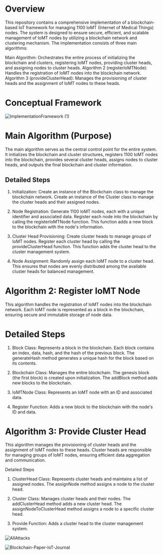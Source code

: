 # Overview
This repository contains a comprehensive implementation of a blockchain-based IoT framework for managing 1100 
IoMT (Internet of Medical Things) nodes. The system is designed to ensure secure, efficient, and scalable 
management of IoMT nodes by utilizing a blockchain network and clustering mechanism. 
The implementation consists of three main algorithms:

Main Algorithm: Orchestrates the entire process of initializing the blockchain and clusters, registering IoMT nodes, 
providing cluster heads, and assigning nodes to cluster heads.
Algorithm 2 (registerIoMTNode): Handles the registration of IoMT nodes into the blockchain network.
Algorithm 3 (provideClusterHead): Manages the provisioning of cluster heads and the assignment of IoMT nodes to these heads.

# Conceptual Framework
![ImplementationFramework (1)](https://github.com/user-attachments/assets/816d832a-83e9-402f-b29c-b901af90c204)


# Main Algorithm (Purpose)
The main algorithm serves as the central control point for the entire system. It initializes the blockchain and cluster structures, 
registers 1100 IoMT nodes into the blockchain, provides several cluster heads, assigns nodes to cluster heads, and outputs the 
final blockchain and cluster information.

## Detailed Steps
1. Initialization: Create an instance of the Blockchain class to manage the blockchain network.
Create an instance of the Cluster class to manage the cluster heads and their assigned nodes.

2. Node Registration: Generate 1100 IoMT nodes, each with a unique identifier and associated data.
Register each node into the blockchain by calling the registerIoMTNode function. This function adds a new block to
the blockchain with the node's information.

3. Cluster Head Provisioning: Create cluster heads to manage groups of IoMT nodes. Register each cluster head
   by calling the provideClusterHead function. This function adds the cluster head to the cluster management system.

5. Node Assignment: Randomly assign each IoMT node to a cluster head. This ensures that nodes are evenly
   distributed among the available cluster heads for balanced management.

# Algorithm 2: Register IoMT Node
This algorithm handles the registration of IoMT nodes into the blockchain network. Each IoMT node is represented as a 
block in the blockchain, ensuring secure and immutable storage of node data.

# Detailed Steps
1. Block Class: Represents a block in the blockchain. Each block contains an index, data, hash, and the hash of the previous block.
   The generateHash method generates a unique hash for the block based on its contents.

2. Blockchain Class: Manages the entire blockchain. The genesis block (the first block) is created upon initialization.
   The addBlock method adds new blocks to the blockchain.

4. IoMTNode Class: Represents an IoMT node with an ID and associated data.

5. Register Function: Adds a new block to the blockchain with the node's ID and data.

# Algorithm 3: Provide Cluster Head
This algorithm manages the provisioning of cluster heads and the assignment of IoMT nodes to these heads. Cluster heads 
are responsible for managing groups of IoMT nodes, ensuring efficient data aggregation and communication.

Detailed Steps
1. ClusterHead Class: Represents cluster heads and maintains a list of assigned nodes.
   The assignNode method assigns a node to the cluster head.

2. Cluster Class: Manages cluster heads and their nodes. The addClusterHead method adds a new cluster head.
   The assignNodeToClusterHead method assigns a node to a specific cluster head.

4. Provide Function: Adds a cluster head to the cluster management system.

![AllAttacks](https://github.com/user-attachments/assets/e37b42eb-c95c-4d23-9ad0-e8d5e6c51644)

![Blockchain-Paper-IoT-Journal](https://github.com/user-attachments/assets/57885679-75d0-4ac8-b3a4-04b12415dc9e)


